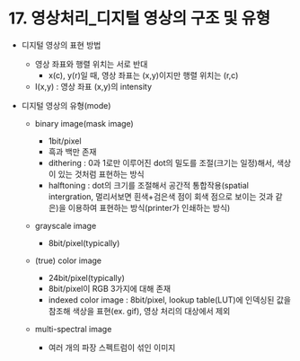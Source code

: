 # 17. 영상처리_디지털 영상의 구조 및 유형

- 디지털 영상의 표현 방법
    - 영상 좌표와 행렬 위치는 서로 반대
        - x(c), y(r)일 때, 영상 좌표는 (x,y)이지만 행렬 위치는 (r,c)
    - I(x,y) :  영상 좌표 (x,y)의 intensity
    
- 디지털 영상의 유형(mode)
    - binary image(mask image)
        - 1bit/pixel
        - 흑과 백만 존재
        - dithering : 0과 1로만 이루어진 dot의 밀도를 조절(크기는 일정)해서, 색상이 있는 것처럼 표현하는 방식
        - halftoning : dot의 크기를 조절해서 공간적 통합작용(spatial intergration, 멀리서보면 흰색+검은색 점이 회색 점으로 보이는 것과 같은)을 이용하여 표현하는 방식(printer가 인쇄하는 방식)
    
    - grayscale image
        - 8bit/pixel(typically)
    
    - (true) color image
        - 24bit/pixel(typically)
        - 8bit/pixel이 RGB 3가지에 대해 존재
        - indexed color image : 8bit/pixel, lookup table(LUT)에 인덱싱된 값을 참조해 색상을 표현(ex. gif), 영상 처리의 대상에서 제외
    
    - multi-spectral image
        - 여러 개의 파장 스펙트럼이 섞인 이미지